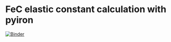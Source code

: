 # FeC elastic constant calculation with pyiron
[![Binder](https://mybinder.org/badge_logo.svg)](https://mybinder.org/v2/gh/jan-janssen/FeC-elastic-pyiron/master?filepath=elastic.ipynb)
